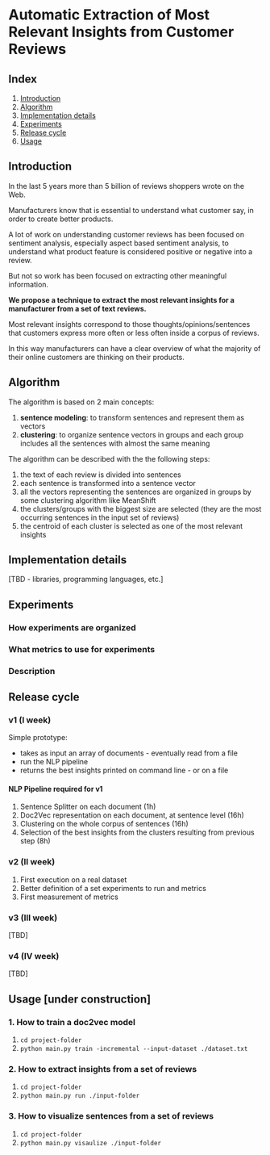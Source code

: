 # Automatic Extraction of Most Relevant Insights from Customer Reviews

## Index

1. [Introduction](#introduction)
2. [Algorithm](#algorithm)
3. [Implementation details](#implementation-details)
4. [Experiments](#experiments)
5. [Release cycle](#release-cycle)
6. [Usage](#usage)

## Introduction

In the last 5 years more than 5 billion of reviews shoppers wrote on the Web. 

Manufacturers know that is essential to understand what customer say, in order to create better products.

A lot of work on understanding customer reviews has been focused on sentiment analysis, especially aspect based sentiment analysis, to understand what product feature is considered positive or negative into a review. 

But not so work has been focused on extracting other meaningful information. 


**We propose a technique to extract the most relevant insights for a manufacturer from a set of text  reviews.** 

Most relevant insights correspond to those thoughts/opinions/sentences that customers express more often or less often inside a corpus of reviews. 

In this way manufacturers can have a clear overview of what the majority of their online customers are thinking on their products.

## Algorithm

The algorithm is based on 2 main concepts:

1. **sentence modeling**: to transform sentences and represent them as vectors
2. **clustering**: to organize sentence vectors in groups and each group includes all the sentences with almost the same meaning

The algorithm can be described with the the following steps:

1. the text of each review is divided into sentences
2. each sentence is transformed into a sentence vector
3. all the vectors representing the sentences are organized in groups by some clustering algorithm like MeanShift
4. the clusters/groups with the biggest size are selected (they are the most occurring sentences in the input set of reviews)
5. the centroid of each cluster is selected as one of the most relevant insights

## Implementation details

[TBD - libraries, programming languages, etc.]

## Experiments

### How experiments are organized

### What metrics to use for experiments

### Description

## Release cycle

### v1 (I week)

Simple prototype:

* takes as input an array of documents - eventually read from a file
* run the NLP pipeline
* returns the best insights printed on command line - or on a file

#### NLP Pipeline required for v1

1. Sentence Splitter on each document (1h)
2. Doc2Vec representation on each document, at sentence level (16h)
3. Clustering on the whole corpus of sentences (16h)
4. Selection of the best insights from the clusters resulting from previous step (8h)

### v2 (II week)

1. First execution on a real dataset
2. Better definition of a set experiments to run and metrics
3. First measurement of metrics

### v3 (III week)

[TBD] 

### v4 (IV week)

[TBD]

## Usage [under construction]

### 1. How to train a doc2vec model

1. `cd project-folder`
2. `python main.py train -incremental --input-dataset ./dataset.txt`

### 2. How to extract insights from a set of reviews

1. `cd project-folder`
2. `python main.py run ./input-folder`

### 3. How to visualize sentences from a set of reviews

1. `cd project-folder`
2. `python main.py visaulize ./input-folder`








